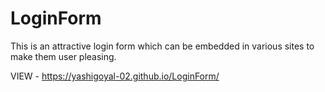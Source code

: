 # LoginForm
This is an attractive login form which can be embedded in various sites to make them user pleasing.


VIEW - 
https://yashigoyal-02.github.io/LoginForm/
